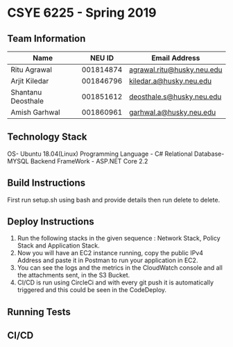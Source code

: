 # CSYE 6225 - Spring 2019

## Team Information

| Name | NEU ID | Email Address |
| --- | --- | --- |
|Ritu Agrawal| 001814874| agrawal.ritu@husky.neu.edu|
|Arjit Kiledar| 001846796| kiledar.a@husky.neu.edu|
|Shantanu Deosthale| 001851612| deosthale.s@husky.neu.edu|
|Amish Garhwal| 001860961| garhwal.a@husky.neu.edu|

## Technology Stack
OS- Ubuntu 18.04(Linux)
Programming Language - C# 
Relational Database- MYSQL
Backend FrameWork - ASP.NET Core 2.2

## Build Instructions
First run setup.sh using bash and provide details
then run delete to delete.

## Deploy Instructions
1. Run the following stacks in the given sequence : Network Stack, Policy Stack and Application Stack.
2. Now you will have an EC2 instance running, copy the public IPv4 Address and paste it in Postman to run your application in EC2.
3. You can see the logs and the metrics in the CloudWatch console and all the attachments sent, in the S3 Bucket.
4. CI/CD is run using CircleCi and with every git push it is automatically triggered and this could be seen in the CodeDeploy.

## Running Tests


## CI/CD


